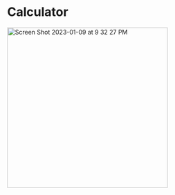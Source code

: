 # Calculator

<img width="371" alt="Screen Shot 2023-01-09 at 9 32 27 PM" src="https://user-images.githubusercontent.com/122312557/211435285-8bbe5c2b-8607-4e2f-8f8b-8a9a8f5942d6.png">
